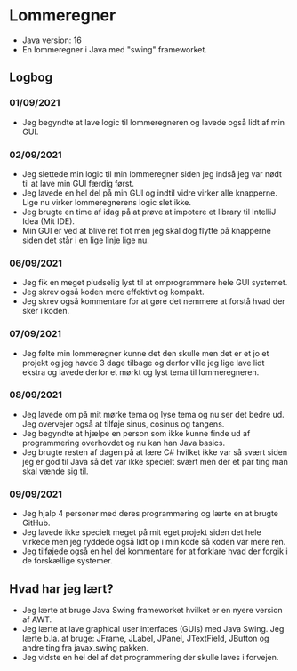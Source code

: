 # Lommeregner
- Java version: 16
- En lommeregner i Java med "swing" frameworket.

## Logbog

### 01/09/2021
- Jeg begyndte at lave logic til lommeregneren og lavede også lidt af min GUI.

### 02/09/2021
- Jeg slettede min logic til min lommeregner siden jeg indså jeg var nødt til at lave min GUI færdig først.
- Jeg lavede en hel del på min GUI og indtil vidre virker alle knapperne. Lige nu virker lommeregnerens logic slet ikke.
- Jeg brugte en time af idag på at prøve at impotere et library til IntelliJ Idea (Mit IDE).
- Min GUI er ved at blive ret flot men jeg skal dog flytte på knapperne siden det står i en lige linje lige nu.

### 06/09/2021
- Jeg fik en meget pludselig lyst til at omprogrammere hele GUI systemet.
- Jeg skrev også koden mere effektivt og kompakt.
- Jeg skrev også kommentare for at gøre det nemmere at forstå hvad der sker i koden.

### 07/09/2021
- Jeg følte min lommeregner kunne det den skulle men det er et jo et projekt og jeg havde 3 dage tilbage og derfor ville jeg lige lave lidt ekstra og lavede derfor et mørkt og lyst tema til lommeregneren.

### 08/09/2021
- Jeg lavede om på mit mørke tema og lyse tema og nu ser det bedre ud. Jeg overvejer også at tilføje sinus, cosinus og tangens.
- Jeg begyndte at hjælpe en person som ikke kunne finde ud af programmering overhovdet og nu kan han Java basics.
- Jeg brugte resten af dagen på at lære C# hvilket ikke var så svært siden jeg er god til Java så det var ikke specielt svært men der et par ting man skal vænde sig til.

### 09/09/2021
- Jeg hjalp 4 personer med deres programmering og lærte en at brugte GitHub.
- Jeg lavede ikke specielt meget på mit eget projekt siden det hele virkede men jeg ryddede også lidt op i min kode så koden var mere ren.
- Jeg tilføjede også en hel del kommentare for at forklare hvad der forgik i de forskællige systemer.

## Hvad har jeg lært?
- Jeg lærte at bruge Java Swing frameworket hvilket er en nyere version af AWT.
- Jeg lærte at lave graphical user interfaces (GUIs) med Java Swing. Jeg lærte b.la. at bruge: JFrame, JLabel, JPanel, JTextField, JButton og andre ting fra javax.swing pakken.
- Jeg vidste en hel del af det programmering der skulle laves i forvejen.
